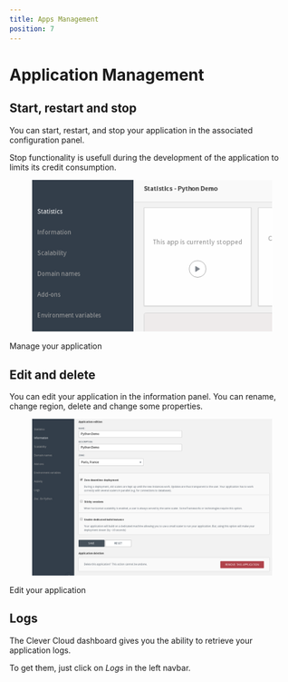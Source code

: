 ```yaml
---
title: Apps Management
position: 7
---
```


# Application Management

## Start, restart and stop

You can start, restart, and stop your application in the associated configuration panel.

Stop functionality is usefull during the development of the application to limits its credit consumption.

<figure class="cc-content-img">
  <img src="/assets/images/app-management.png"/></a>
</figure>
<figcaption>Manage your application</figcaption>

## Edit and delete

You can edit your application in the information panel. You can rename, change region, delete and change some properties.

<figure class="cc-content-img">
  <img src="/assets/images/application-edit.png"/></a>
</figure>
<figcaption>Edit your application</figcaption>

## Logs

The Clever Cloud dashboard gives you the ability to retrieve your application logs.

To get them, just click on *Logs* in the left navbar.
